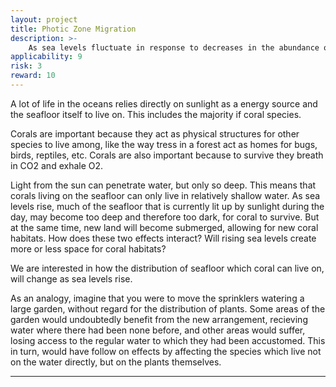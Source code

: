 ```yaml
---
layout: project
title: Photic Zone Migration
description: >-
    As sea levels fluctuate in response to decreases in the abundance of land-born ice, how does the photic zone migrate relative to sea floor topology? What are the implications for coral and their residents?
applicability: 9
risk: 3
reward: 10
---
```

A lot of life in the oceans relies directly on sunlight as a energy source and the seafloor itself to live on. This includes the majority if coral species. 

Corals are important because they act as physical structures for other species to live among, like the way tress in a forest act as homes for bugs, birds, reptiles, etc. Corals are also important because to survive they breath in CO2 and exhale O2.

Light from the sun can penetrate water, but only so deep. This means that corals living on the seafloor can only live in relatively shallow water. As sea levels rise, much of the seafloor that is currently lit up by sunlight during the day, may become too deep and therefore too dark, for coral to survive. But at the same time, new land will become submerged, allowing for new coral habitats. How does these two effects interact? Will rising sea levels create more or less space for coral habitats? 

We are interested in how the distribution of seafloor which coral can live on, will change as sea levels rise. 

As an analogy, imagine that you were to move the sprinklers watering a large garden, without regard for the distribution of plants. Some areas of the garden would undoubtedly benefit from the new arrangement, recieving water where there had been none before, and other areas would suffer, losing access to the regular water to which they had been accustomed. This in turn, would have follow on effects by affecting the species which live not on the water directly, but on the plants themselves.

<hr />
